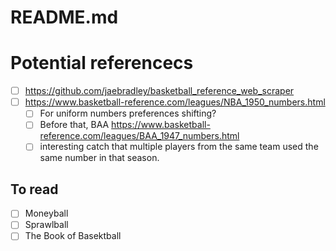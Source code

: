 # README.md
# Potential referencecs

- [ ] https://github.com/jaebradley/basketball_reference_web_scraper
- [ ] https://www.basketball-reference.com/leagues/NBA_1950_numbers.html
  - [ ] For uniform numbers preferences shifting?
  - [ ] Before that, BAA https://www.basketball-reference.com/leagues/BAA_1947_numbers.html
  - [ ] interesting catch that multiple players from the same team used the same number in that season.

## To read

- [ ] Moneyball
- [ ] Sprawlball
- [ ] The Book of Basektball